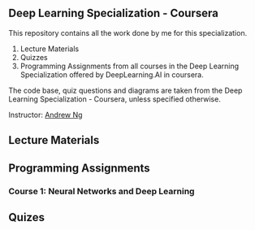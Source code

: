 ## Deep Learning Specialization - Coursera

This repository contains all the work done by me for this specialization.
1. Lecture Materials
2. Quizzes
3. Programming Assignments
from all courses in the Deep Learning Specialization offered by DeepLearning.AI in coursera.

The code base, quiz questions and diagrams are taken from the Deep Learning Specialization - Coursera, unless specified otherwise.

Instructor: [Andrew Ng](http://www.andrewng.org/)

## Lecture Materials

## Programming Assignments

### Course 1: Neural Networks and Deep Learning  

## Quizes

